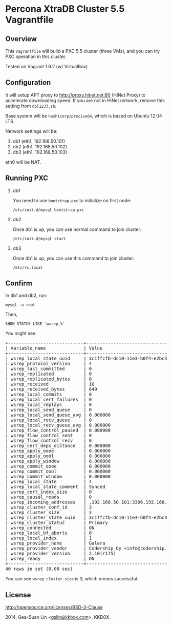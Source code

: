 Percona XtraDB Cluster 5.5 Vagrantfile
======================================

Overview
--------

This <code>Vagrantfile</code> will build a PXC 5.5 cluster (three VMs), and you can try PXC operation in this cluster.

Tested on Vagrant 1.6.2 (w/ VirtualBox).

Configuration
-------------

It will setup APT proxy to http://proxy.hinet.net:80 (HiNet Proxy) to accelerate downloading speed.  If you are not in HiNet network, remove this setting from <code>db[123].sh</code>.

Base system will be <code>hashicorp/precise64</code>, which is based on Ubuntu 12.04 LTS.

Network settings will be:

1. db1 (eth1, 192.168.50.101)
2. db2 (eth1, 192.168.50.102)
3. db3 (eth1, 192.168.50.103)

eth0 will be NAT.

Running PXC
-----------

1. db1

   You need to use <code>bootstrap-pxc</code> to initialize on first node:

   <code>/etc/init.d/mysql bootstrap-pxc</code>

2. db2

   Once db1 is up, you can use normal command to join cluster:

   <code>/etc/init.d/mysql start</code>

3. db3

   Once db1 is up, you can use this command to join cluster:

   <code>/etc/rc.local</code>

Confirm
-------

In db1 and db2, run:

<code>mysql -u root</code>

Then,

<code>SHOW STATUS LIKE 'wsrep_%'</code>

You might see:

<pre>
+----------------------------+------------------------------------------+
| Variable_name              | Value                                    |
+----------------------------+------------------------------------------+
| wsrep_local_state_uuid     | 3c1ffcfb-dc10-11e3-b0f4-e2bc3c0b6171     |
| wsrep_protocol_version     | 4                                        |
| wsrep_last_committed       | 0                                        |
| wsrep_replicated           | 0                                        |
| wsrep_replicated_bytes     | 0                                        |
| wsrep_received             | 10                                       |
| wsrep_received_bytes       | 649                                      |
| wsrep_local_commits        | 0                                        |
| wsrep_local_cert_failures  | 0                                        |
| wsrep_local_replays        | 0                                        |
| wsrep_local_send_queue     | 0                                        |
| wsrep_local_send_queue_avg | 0.000000                                 |
| wsrep_local_recv_queue     | 0                                        |
| wsrep_local_recv_queue_avg | 0.000000                                 |
| wsrep_flow_control_paused  | 0.000000                                 |
| wsrep_flow_control_sent    | 0                                        |
| wsrep_flow_control_recv    | 0                                        |
| wsrep_cert_deps_distance   | 0.000000                                 |
| wsrep_apply_oooe           | 0.000000                                 |
| wsrep_apply_oool           | 0.000000                                 |
| wsrep_apply_window         | 0.000000                                 |
| wsrep_commit_oooe          | 0.000000                                 |
| wsrep_commit_oool          | 0.000000                                 |
| wsrep_commit_window        | 0.000000                                 |
| wsrep_local_state          | 4                                        |
| wsrep_local_state_comment  | Synced                                   |
| wsrep_cert_index_size      | 0                                        |
| wsrep_causal_reads         | 0                                        |
| wsrep_incoming_addresses   | ,192.168.50.101:3306,192.168.50.102:3306 |
| wsrep_cluster_conf_id      | 3                                        |
| wsrep_cluster_size         | 3                                        |
| wsrep_cluster_state_uuid   | 3c1ffcfb-dc10-11e3-b0f4-e2bc3c0b6171     |
| wsrep_cluster_status       | Primary                                  |
| wsrep_connected            | ON                                       |
| wsrep_local_bf_aborts      | 0                                        |
| wsrep_local_index          | 1                                        |
| wsrep_provider_name        | Galera                                   |
| wsrep_provider_vendor      | Codership Oy &lt;info@codership.com>        |
| wsrep_provider_version     | 2.10(r175)                               |
| wsrep_ready                | ON                                       |
+----------------------------+------------------------------------------+
40 rows in set (0.00 sec)
</pre>

You can see <code>wsrep_cluster_size</code> is 3, which means successful.

License
-------

http://opensource.org/licenses/BSD-3-Clause

2014, Gea-Suan Lin &lt;gslin@kkbox.com>, KKBOX.
